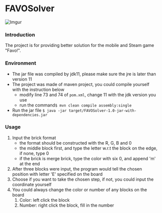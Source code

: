 # FAVOSolver

![Imgur](https://imgur.com/xga7Sil.jpg)

### Introduction

The project is for providing better solution for the mobile and Steam game "Favo!".

### Environment

- The jar file was compiled by jdk11, please make sure the jre is later than version 11
- The project was made of maven project, you could compile yourself with the instruction below
  - modify line 73 and 74 of `pom.xml`, change 11 with the jdk version you use
  - run the command` $ mvn clean compile assembly:single `
- Run the jar file `$ java -jar target/FAVOSolver-1.0-jar-with-dependencies.jar`

### Usage

1. Input the brick format
   - the format should be constructed with the R, G, B and 0
   - the middle block first, and type the letter w.r.t the block on the edge, if none, type 0
   - if the brick is merge brick, type the color with six 0, and append 'm' at the end
2. After three blocks were input, the program would tell the chosen position with letter 'E' specified on the board
3. Choose if you want to take the chosen step, if not, you could input the coordinate yourself
4. You could always change the color or number of any blocks on the board
   1. Color: left click the block
   2. Number: right click the block, fill in the number